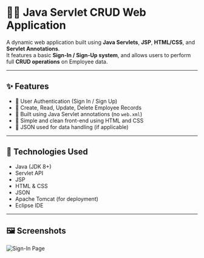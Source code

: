 # 🧑‍💻 Java Servlet CRUD Web Application

A dynamic web application built using **Java Servlets**, **JSP**, **HTML/CSS**, and **Servlet Annotations**.  
It features a basic **Sign-In / Sign-Up system**, and allows users to perform full **CRUD operations** on Employee data.

---

## ✨ Features

- 🔐 User Authentication (Sign In / Sign Up)
- 🧾 Create, Read, Update, Delete Employee Records
- 🧩 Built using Java Servlet annotations (no `web.xml`)
- 🎨 Simple and clean front-end using HTML and CSS
- 📁 JSON used for data handling (if applicable)

---

## 📌 Technologies Used

- Java (JDK 8+)
- Servlet API
- JSP
- HTML & CSS
- JSON
- Apache Tomcat (for deployment)
- Eclipse IDE

---

## 🖼️ Screenshots
![Sign-In Page](assets/Signin-page.png)

